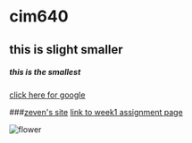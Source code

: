 # cim640
## this is slight smaller

##### this is the smallest


[click here for google](http://www.google.com)

###[zeven's site](http://www.zevenrodriguez.com)
[link to week1 assignment page](https://github.com/cathrinexing/CIM-640/tree/master/week1)

![flower](https://image.baidu.com/search/detail?ct=503316480&z=0&ipn=d&word=%E5%A4%9A%E8%82%89%E6%A4%8D%E7%89%A9&step_word=&hs=3&pn=0&spn=0&di=9981294510&pi=0&rn=1&tn=baiduimagedetail&is=0%2C0&istype=2&ie=utf-8&oe=utf-8&in=&cl=2&lm=-1&st=-1&cs=2185394070%2C3183301307&os=1779731073%2C2287611409&simid=3421552334%2C161509608&adpicid=0&lpn=0&ln=1974&fr=&fmq=1503607081040_R&fm=&ic=0&s=undefined&se=&sme=&tab=0&width=&height=&face=undefined&ist=&jit=&cg=&bdtype=0&oriquery=&objurl=http%3A%2F%2Fimg5.duitang.com%2Fuploads%2Fitem%2F201503%2F21%2F20150321103044_FinJh.jpeg&fromurl=ippr_z2C%24qAzdH3FAzdH3Fooo_z%26e3B17tpwg2_z%26e3Bv54AzdH3Frj5rsjAzdH3F4ks52AzdH3F9abdmnba0AzdH3F1jpwtsAzdH3F&gsm=0&rpstart=0&rpnum=0)